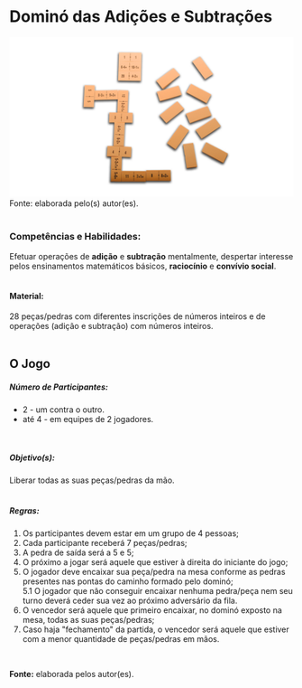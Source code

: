 # Dominó das Adições e Subtrações  

![Dominó das Adições e Subtrações](/imagens/jogos/domino-das-adicoes-e-subtracoes.jpg "Dominó das Adições e Subtrações")  
Fonte: elaborada pelo(s) autor(es).   
<br/>  

### <i class="fa fa-child"></i> Competências e Habilidades:  
Efetuar operações de **adição** e **subtração** mentalmente, despertar interesse pelos ensinamentos matemáticos básicos, **raciocínio** e **convívio social**.  
<br/>  
#### <i class="fa fa-scissors"></i> Material:  
28 peças/pedras com diferentes inscrições de números inteiros e de operações (adição e subtração) com números inteiros.  
<br/>  
## <div class="row text-center">O Jogo</div>  
##### <i class="fa fa-users"></i> Número de Participantes:  
- 2 - um contra o outro.
- até 4 - em equipes de 2 jogadores.  
<br/>  

##### <i class="fa fa-trophy"></i> Objetivo(s):  
Liberar todas as suas peças/pedras da mão.  
<br/>  
##### <i class="fa fa-thumb-tack"></i> Regras:  
1.  Os participantes devem estar em um grupo de 4 pessoas;  
2.  Cada participante receberá 7 peças/pedras;  
3.  A pedra de saída será a 5 e 5;  
4.  O próximo a jogar será aquele que estiver à direita do iniciante do jogo;  
5.  O jogador deve encaixar sua peça/pedra na mesa conforme as pedras presentes nas pontas do caminho formado pelo dominó;  
  5.1 O jogador que não conseguir encaixar nenhuma pedra/peça nem seu turno deverá ceder sua vez ao próximo adversário da fila.  
6.  O vencedor será aquele que primeiro encaixar, no dominó exposto na mesa, todas as suas peças/pedras;  
7.  Caso haja "fechamento" da partida, o vencedor será aquele que estiver com a menor quantidade de peças/pedras em mãos.  
<br/>  

**Fonte:** elaborada pelos autor(es).  
<br/>  
<br/>  
